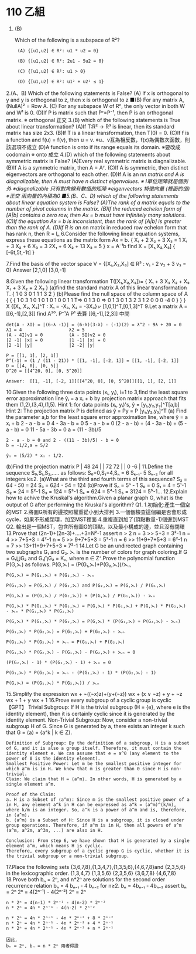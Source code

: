 # 110 乙組

1. (B)

    Which of the following is a subspace of R²?

        (A) {[u1,u2] ∈ R²: u1 * u2 = 0}

        (B) {[u1,u2] ∈ R²: 2u1 - 5u2 = 0}

        (C) {[u1,u2] ∈ R²: u1 > 0}

        (D) {[u1,u2] ∈ R²: u1² + u2² ≤ 1}

2.(A、B)
    Which of the following statements is False?
    (A) If x is orthogonal to y and y is orthogonal to z, then x is orthogonal to z
    ■(B) For any matrix A, (NullA)² = Row A.
    (C) For any subspace W of Rⁿ, the only vector in both W and W¹ is 0.
    (D)If P is matrix such that Pᵀ=P⁻¹, then P is an orthogonal matrix.
    ※ orthogonal 正交
3.(B)
    which of the following statements is True about linear transformation?
    (A)If T:R² → R³ is linear, then its standard matrix has size 2x3.
    (B)If T is a linear transformation, then T(0) = 0.
    (C)If f is a function and f(u) = f(v), then u = v.
    ※u、v互為相反數，f(x)為偶數次函數，則該選項不成立
    (D)A function is onto if its range equals its domain.
    ※要改成codomain
    ※ onto 成立
4.(D)
    which of the following statements about symmetric matrix is False?
    (A)Every real symmetric matrix is diagnalizable.
    (B)If A is a symmetric matrix, then A = Aᵀ.
    (C)If A is symmetric, then distinct eigenvectors are orthogonal to each other.
    (D)If A is an n*n matrix and A is diagnalizable, then A must have n distinct eigenvalues.
    ※ I單位矩陣就是個例外
    ※diagnalizable 只有對角線有數值的矩陣
    ※eigenvectors 特徵向量 (裡面的值)
    ※正交 兩向量的內積為0
■5.(B、C、D)
    which of the following statements about linear equation system is False?
    (A)The rank of a matrix equals to the number of pivot columns in the matrix.
    (B)If the reduced echelon form of [A|b] contains a zero row, then Ax = b must have infinitely many solutions.
    (C)If the equation Ax = b is inconsistent, then the rank of [A|b] is greater than the rank of A.
    (D)If R is an n*n matrix in reduced row echelon form that has rank n, then R = Iₙ
6.Consider the following linear equation systems, express these equations as the matrix form Ax = b.
{
    X₁ + 2 X₂ + 3 X₃ = 1
    X₁ + 3 X₂ + 6 X₃ = 3
    2X₁ + 6 X₂ + 13 X₃ = 5
}
x = A⁻¹b
find X = [X₁,X₂,X₃]
{
    [-6t,5t,-1t]
}

7.Find the basis of the vector space V = {[X₁,X₂,X₃] ∈ R³ : v₁ - 2 v₂ + 3 v₃ = 0}
    Answer [2,1,0] [3,0,-1]

8.Given the following linear transformation
T([X₁,X₂,X₃])=
{
    X₁ + 3 X₃
    X₂ + X₃
    X₁ + 3 X₂ + 2 X₃
}
(a)find the standard matrix A of this linear transformation T.
    {
        1 0 3
        0 1 1
        1 3 2
    }
(b)Please find the null space of the column space of A
    {               {               {
        1 0 3           1 0 1   0       1 0 1   0
        0 1 1    T=>    0 1 3   0  =>   0 1 3   0
        1 3 2           3 1 2   0       0 0 -4  0
    }               }               }
    X {[X₁, X₂, X₃]^T : X₁ = -X₃, X₂ = -3X₃}
    ⩗ [1,0,1]^T,[0,1,3]^T
9.Let a matrix A = [[6,-1],[2,3]] find A²⁰.
    P⁻¹A P¹ 去算 [[6,-1],[2,3]] 中間

    det(A - λI) = |(6-λ -1)| = (6-λ)(3-λ) - (-1)(2) = λ^2 - 9λ + 20 = 0
    λ1 = 4                  λ2 = 5
    (A - 4I)v1 = 0          (A - 5I)v2 = 0
    |2 -1| |x| = 0          |1 -1| |x| = 0
    |2 -1| |y|              |2 -2| |y|

    P = [[1, 1], [2, 1]]
    P^(-1) = (1 / (11 - 21)) * [[1, -1], [-2, 1]] = [[1, -1], [-2, 1]]
    D = [[4, 0], [0, 5]]
    D^20 = [[4^20, 0], [0, 5^20]]
    
    Answer:  [[1, -1], [-2, 1]][[4^20, 0], [0, 5^20]][[1, 1], [2, 1]]
10.Given the following three data points (xᵢ, yᵢ), i=1 to 3,find the least square error approximation line ŷᵢ = a xᵢ + b by projection matrix approach that fits them (1,2),(3,4),(1,5).
Hint 1: for data points (xᵢ, yᵢ)'s, ŷ = [y₁,y₂,y₃]^T[a,b]
Hint 2: The projection matrix P is defined as ŷ = Py = P [y₁,y₂,y₃]^T
(a) Find the parameter a,b for the least square error approximation line, where ŷ = a xᵢ + b
    2 - a - b = 0
    4 - 3a - b = 0
    5 - a - b = 0
    (2 - a - b) + (4 - 3a - b) + (5 - a - b) = 0
    11 - 5a - 3b = 0
    a = (11 - 3b)/5
    
    2 - a - b = 0 and 2 - ((11 - 3b)/5) - b = 0
    b = -1/2,a = 5/2
    
    ŷᵢ = (5/2) * xᵢ - 1/2.

(b)Find the projection matrix P
    | 48 24 |
    | 72 72 |
    | 0  -6 |
11.Define the sequence S₀,S₁,S₂,..... as follows: S₀=0,S₁=4,Sₙ = 6 Sₖ₋₁- 5 Sₖ₋₂ for all integers k≥2.
    (a)What are the third and fourth terms of this sequence?
        S₂ = 6*4 - 5*0 = 24
        S₃ = 6*24 - 5*4 = 124
    (b)Prove if Sₙ = 5ⁿ - 1
        S₀ = 0
        S₁ = 4 = 5¹-1
        S₂ = 24 = 5²-1
        S₃ = 124 = 5³-1
        S₄ = 624 = 5⁴-1
        S₅ = 3124 = 5⁵-1...
12.Explain how to achive the Kruskal's algorithm.Given a planar graph G, what is the output of G after performing the Kruskal's algorithm?
    Q1.
        1.初始化:產生一個空的MST
        2.將圖G所有的邊按照權重從小到大排列
        3.一個個檢查這個編是否會形成cycle，如果不形成閉環，加至MST裡面
        4.重複直到加了(頂點數量-1)個邊到MST
    Q2.
        輸出是一個MST，包含所有圖G的頂點，以及最小構成的邊，並且沒有閉環
13.Prove that (2n-1)+(2n-3)+....+3=N²-1
    assert n > 2
    n = 3 >> 5+3 = 3²-1
    n = 4 >> 7+5+3 = 4²-1
    n = 5 >> 9+7+5+3 = 5²-1
    n = 6 >> 11+9+7+5+3 = 6²-1
    n = 7 >> 13+11+9+7+5+3 = 7²-1
14.Let G be an undirected graph containing two subgraphs G₁ and G₂. ⋋ is the number of colors for graph coloring.If G = G₁⋃G₂ and G₁⋂G₂ = Kₙ, where n ∈ Z⁺.Prove the polynomial function P(G,⋋) as follows.
    P(G,⋋) = (P(G₁,⋋)*P(G₂,⋋))/⋋ₙ

    P(G,⋋) = P(G₁,⋋) + P(G₂,⋋) - ⋋ₙ

    P(G₁,⋋) = P(G,⋋) / P(G₂,⋋) and P(G₂,⋋) = P(G,⋋) / P(G₁,⋋)

    P(G,⋋) = (P(G,⋋) / P(G₂,⋋)) + (P(G,⋋) / P(G₁,⋋)) - ⋋ₙ

    P(G,⋋) * P(G₁,⋋) * P(G₂,⋋) = P(G,⋋) * P(G₁,⋋) + P(G,⋋) * P(G₂,⋋) - ⋋ₙ * P(G₁,⋋) * P(G₂,⋋)

    P(G,⋋) * P(G₁,⋋) * P(G₂,⋋) = P(G,⋋) * (P(G₁,⋋) + P(G₂,⋋) - ⋋ₙ)

    P(G₁,⋋) * P(G₂,⋋) = P(G₁,⋋) + P(G₂,⋋) - ⋋ₙ

    P(G₁,⋋) * P(G₂,⋋) + ⋋ₙ = P(G₁,⋋) + P(G₂,⋋)

    P(G₁,⋋) * P(G₂,⋋) - P(G₁,⋋) - P(G₂,⋋) + ⋋ₙ = 0

    (P(G₂,⋋) - 1) * (P(G₁,⋋) - 1) + ⋋ₙ = 0

    P(G₁,⋋) * P(G₂,⋋) = ⋋ₙ - (P(G₁,⋋) - 1) * (P(G₂,⋋) - 1)

    P(G,⋋) = (P(G₁,⋋) * P(G₂,⋋)) / ⋋ₙ

15.Simplify the expression wx + ¬((¬x)z)+(y+(¬z))
    wx +  (x ∨ ¬z)  + y + ¬z
    wx + 1 + y
    wx + 1
16.Prove every subgroup of a cyclic group is cyclic【GPT】
    Trivial Subgroup: If H is the trivial subgroup (H = {e}, where e is the identity element), then it is certainly cyclic since it is generated by the identity element.
    Non-Trivial Subgroup: Now, consider a non-trivial subgroup H of G. Since G is generated by a, there exists an integer k such that G = ⟨a⟩ = {a^k | k ∈ Z}.
    
    Definition of Subgroup: By the definition of a subgroup, H is a subset of G, and it is also a group itself. Therefore, it must contain the identity element e. We can assume that e = a^0 (any element to the power of 0 is the identity element).
    Smallest Positive Power: Let m be the smallest positive integer for which a^m is in H. We know that m is greater than 0 since H is non-trivial.
    Claim: We claim that H = ⟨a^m⟩. In other words, H is generated by a single element a^m.
    
    Proof of the Claim:
    a. H is a Subset of ⟨a^m⟩: Since m is the smallest positive power of a in H, any element a^k in H can be expressed as a^k = (a^m)^(k/m), where k/m is an integer. So, a^k is a power of a^m and is, therefore, in ⟨a^m⟩.
    b. ⟨a^m⟩ is a Subset of H: Since H is a subgroup, it is closed under group operations. Therefore, if a^m is in H, then all powers of a^m (a^m, a^2m, a^3m, ...) are also in H.
    
    Conclusion: From step 6, we have shown that H is generated by a single element a^m, which means H is cyclic.
    Therefore, every subgroup of a cyclic group G is cyclic, whether it is the trivial subgroup or a non-trivial subgroup.

17.Place the following sets {3,6,7,8},{1,3,4,7},{1,3,5,6},{4,6,7,8}and {2,3,5,6} in the lexicographic order.
    {1,3,4,7}
    {1,3,5,6}
    {2,3,5,6}
    {3,6,7,8}
    {4,6,7,8}
18.Prove both bₙ = 2ⁿ, and n*2ⁿ are solutions for the second order recurrence relation bₙ = 4 bₙ₋₁ - 4 bₙ₋₂ for n≥2.
    bₙ = 4bₙ₋₁ - 4bₙ₋₂
    assert bₙ = 2ⁿ
    2ⁿ = 4(2ⁿ⁻¹) - 4(2ⁿ⁻²)
    2ⁿ = 2ⁿ

    n * 2ⁿ = 4(n-1) * 2ⁿ⁻¹ - 4(n-2) * 2ⁿ⁻²
    n * 2ⁿ = 4n * 2ⁿ⁻¹ - 4(n-2) * 2ⁿ⁻²

    n * 2ⁿ = 4n * 2ⁿ⁻¹ - 4n * 2ⁿ⁻² + 8 * 2ⁿ⁻²
    n * 2ⁿ = 4n * 2ⁿ⁻¹ - 4n * 2ⁿ⁻² + 4 * 2ⁿ⁻¹
    n * 2ⁿ = 4n * 2ⁿ⁻¹ - 4n * 2ⁿ⁻² + n * 2ⁿ⁻¹

    因此,
    bₙ = 2ⁿ, bₙ = n * 2ⁿ 兩者得證